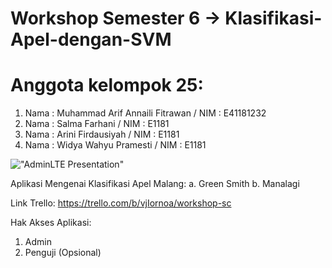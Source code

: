 # Workshop Semester 6 -> Klasifikasi-Apel-dengan-SVM

# Anggota kelompok 25:
  1. Nama : Muhammad Arif Annaili Fitrawan / NIM : E41181232
  2. Nama : Salma Farhani / NIM : E1181
  3. Nama : Arini Firdausiyah / NIM : E1181
  4. Nama : Widya Wahyu Pramesti / NIM : E1181

!["AdminLTE Presentation"](https://adminlte.io/AdminLTE3.png "AdminLTE Presentation")

Aplikasi Mengenai Klasifikasi Apel Malang: 
  a. Green Smith 
  b. Manalagi

Link Trello:
https://trello.com/b/vjIornoa/workshop-sc

Hak Akses Aplikasi:
  1. Admin
  2. Penguji (Opsional)
